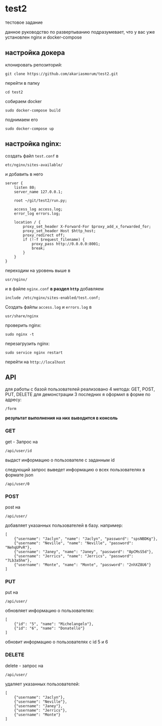 # test2
тестовое задание

данное руководство по развертыванию подразумевает, что у вас уже установлен nginx и docker-compose

## настройка докера

клонировать репозиторий:
```
git clone https://github.com/akariasmorum/test2.git
```

перейти в папку
```
cd test2
```

собираем docker
```
sudo docker-compose build
```

поднимаем его
```
sudo docker-compose up
```

## настройка nginx:

создать файл `test.conf` в
```
etc/nginx/sites-available/
```

и добавить в него
```
server {
    listen 80;
    server_name 127.0.0.1;
 
    root ~/git/test2/run.py;
  
    access_log access.log;
    error_log errors.log;

    location / {
        proxy_set_header X-Forward-For $proxy_add_x_forwarded_for;
        proxy_set_header Host $http_host;
        proxy_redirect off;
        if (!-f $request_filename) {
            proxy_pass http://0.0.0.0:8001;
            break;
        }
    }
}
```
переходим на уровень выше в
```
usr/nginx/
```
и в файле `nginx.conf` **в раздел `http`** добавляем

```
include /etc/nginx/sites-enabled/test.conf;
```


Cоздать файлы `access.log` и `errors.log` в
```
usr/share/nginx
```

проверить nginx:
```
sudo nginx -t
```

перезагрузить nginx:
```
sudo service nginx restart
```

перейти на `http://localhost`


## API

для работы с базой пользователей реализовано 4 метода: GET, POST, PUT, DELETE
для демонстрации 3 последних я оформил в форме по адресу:

```
/form 
```
**результат выполнения на них выводится в консоль**

### GET
get - Запрос на 
```
/api/user/id 
```
выдаст информацию о пользователе с заданным id

следующий запрос выведет информацию о всех пользователях в формате json
```
/api/user/0 
```

### POST

post на
```
/api/user/
```
добавляет указанных пользователей в базу. например:
```
[
	{"username": "Jaclyn", "name": "Jaclyn", "password": "spsNBDKg"},
	{"username": "Neville", "name": "Neville", "password": "NehqUPvR"},
	{"username": "Janey", "name": "Janey", "password": "8pCMsS5d"},
	{"username": "Jerrics", "name": "Jerrics", "password": "7Lb3a5hm"},
	{"username": "Monte", "name": "Monte", "password": "2nhXZ8U6"}
]
```
### PUT
put на
```
/api/user/
```
обновляет информацию о пользователях:
```
[
	{"id": "5", "name": "Michelangelo"},
	{"id": "6", "name": "Donatello"}
]
```
обновит информацию о пользователях с id 5 и 6

### DELETE
delete - запрос на 
```
/api/user/
```
удаляет указанных пользователей:
```
[
	{"username": "Jaclyn"},
	{"username": "Neville"},
	{"username": "Janey"},
	{"username": "Jerrics"},
	{"username": "Monte"}
]
```

